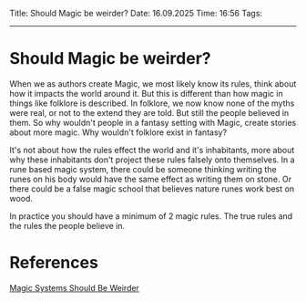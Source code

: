 Title: Should Magic be weirder?
Date: 16.09.2025
Time: 16:56
Tags: 

---
# Should Magic be weirder?

When we as authors create Magic, we most likely know its rules, think about how it impacts the world around it. But this is different than how magic in things like folklore is described. In folklore, we now know none of the myths were real, or not to the extend they are told. But still the people believed in them. So why wouldn't people in a fantasy setting with Magic, create stories about more magic. Why wouldn't folklore exist in fantasy? 

It's not about how the rules effect the world and it's inhabitants, more about why these inhabitants don't project these rules falsely onto themselves. In a rune based magic system, there could be someone thinking writing the runes on his body would have the same effect as writing them on stone. Or there could be a false magic school that believes nature runes work best on wood. 

In practice you should have a minimum of 2 magic rules. The true rules and the rules the people believe in. 

# References
[Magic Systems Should Be Weirder](https://www.youtube.com/watch?v=ivnw7VkqKjY&t=114s)